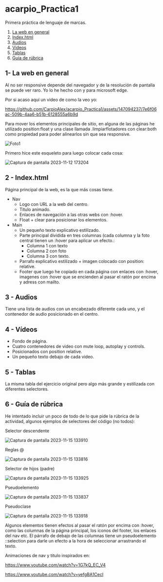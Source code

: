 # acarpio_Practica1 
Primera práctica de lenguaje de marcas.

1. [La web en general](#1--la-web-en-general)
2. [Index.html](#2---indexhtml)
3. [Audios](#3---audios)
4. [Videos](#4---vídeos)
5. [Tablas](#5---tablas)
6. [Guía de rúbrica](#6---guía-de-rúbrica)

## 1- La web en general

Al no ser responsive depende del navegador y de la resolución de pantalla se puede ver raro. Yo lo he hecho con y para microsoft edge.

Por si acaso aquí un video de como la veo yo:



https://github.com/CarpioAlex/acarpio_Practica1/assets/147094237/7e6f06ac-509b-4aa6-b51b-6128555a6b9d



Para mover los elementos principales de sitio, en alguna de las páginas he utilizado position:float y una clase llamada .limpiarflotadores con clear:both como propiedad para poder alinearlos sin que sea responsive. 

![Foto1](https://github.com/CarpioAlex/acarpio_Practica1/assets/147094237/45ac3a2e-bf91-461c-994c-47d3ccecb26f)


Primero hice este esqueleto para luego colocar cada cosa:

![Captura de pantalla 2023-11-12 173204](https://github.com/CarpioAlex/acarpio_Practica1/assets/147094237/ad9d257c-4c29-441c-b9f1-d635008aafd3)


 

	

## 2 - Index.html

Página principal de la web, es la que más cosas tiene. 

 - Nav
	 - Logo con URL a la web del centro.
	 - Titulo animado.
	 - Enlaces de navegación a las otras webs con :hover.
	 - Float + clear para posicionar los elementos.
- Main 
	- Un pequeño texto explicativo estilizado. 
	- Parte principal dividida en tres columnas (cada columna y la foto central tienen un :hover para aplicar un efecto.:
		- Columna 1 con texto
		- Columna 2 con foto
		- Columna 3 con texto.
	- Parrafo explicativo estilizado + imagen colocado con position: relative.
	- Footer que luego he copiado en cada página con enlaces con :hover, imagenes con :hover que se encienden al pasar el ratón por encima y adress con mailto.

## 3 - Audios 

Tiene una lista de audios con un encabezado diferente cada uno, y el contenedor de audio posicionado en el centro.

## 4 - Vídeos

 - Fondo de página.
 - Cuatro contenedores de video con mute loop, autoplay y controls.
 - Posicionados con position relative.
 - Un pequeño texto debajo de cada video.
 
 ## 5 - Tablas
La misma tabla del ejercicio original pero algo más grande y estilizada con diferentes selectores.

## 6 - Guía de rúbrica

He intentado incluir un poco de todo de lo que pide la rúbrica de la actividad, algunos ejemplos de selectores del código (no todos): 


Selector descendente

![Captura de pantalla 2023-11-15 133910](https://github.com/CarpioAlex/acarpio_Practica1/assets/147094237/6626767e-b226-494a-973d-32596ceb66e1)

Reglas @

![Captura de pantalla 2023-11-15 133816](https://github.com/CarpioAlex/acarpio_Practica1/assets/147094237/c7135d41-dee2-4287-a78c-1576adf25091)

Selector de hijos (padre)

![Captura de pantalla 2023-11-15 133925](https://github.com/CarpioAlex/acarpio_Practica1/assets/147094237/45e836dc-d4d8-41b0-89d2-55fe5606d3cc)

Pseudoelemento

![Captura de pantalla 2023-11-15 133837](https://github.com/CarpioAlex/acarpio_Practica1/assets/147094237/3e5b7f28-ce7d-48cc-8a90-69b9608ea3da)

Pseudoclase

![Captura de pantalla 2023-11-15 133918](https://github.com/CarpioAlex/acarpio_Practica1/assets/147094237/1d277508-95c7-449e-9bb9-17240fb35375)

Algunos elementos tienen efectos al pasar el ratón por encima con :hover, como las columnas de la página principal, los iconos del footer, los enlaces del nav etc. El párrafo de debajo de las columnas tiene un pseudoelemento ::selection para darle un 	        efecto a la hora de seleccionar arrastrando el texto. 

Animaciones de nav y titulo inspirados en:

https://www.youtube.com/watch?v=1G7kQ_EC_V4

https://www.youtube.com/watch?v=yefgBA1CecI


